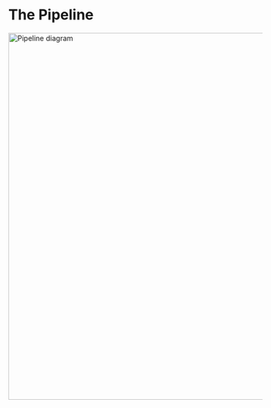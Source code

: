 

# The Pipeline

<a href='http://g.gravizo.com/g?{{dot_graph}}'>
<img alt="Pipeline diagram" src='http://g.gravizo.com/g?{{dot_graph}}' width=728/>
</a>
